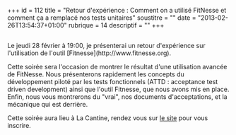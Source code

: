 +++
id = 112
title = "Retour d'expérience : Comment on a utilisé FitNesse et comment ça a remplacé nos tests unitaires"
soustitre = ""
date = "2013-02-26T13:54:37+01:00"
rubrique = 14
descriptif = ""
+++

<h2></h2>
Le jeudi 28 février à 19:00, je présenterai un retour d'expérience sur l'utilisation de l'outil [Fitnesse](http://www.fitnesse.org).

Cette soirée sera l'occasion de montrer le résultat d'une utilisation avancée de FitNesse. Nous présenterons rapidement les concepts du développement piloté par les tests fonctionnels (ATTD : acceptance test driven development) ainsi que l'outil Fitnesse, que nous avons mis en place. Enfin, nous vous montrerons du "vrai", nos documents d'acceptations, et la mécanique qui est derrière.

Cette soirée aura lieu à La Cantine, rendez vous sur [le site](http://lacantine.org/events/comment-on-a-utilise-fitnesse-et-comment-ca-a-remplace-nos-tests-unitaires?goback=%2Egde_2055393_member_216996560) pour vous inscrire.